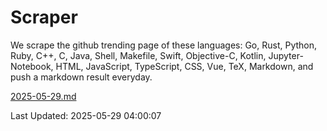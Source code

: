 # Scraper

We scrape the github trending page of these languages: Go, Rust, Python, Ruby, C++, C, Java, Shell, Makefile, Swift, Objective-C, Kotlin, Jupyter-Notebook, HTML, JavaScript, TypeScript, CSS, Vue, TeX, Markdown, and push a markdown result everyday.

[2025-05-29.md](https://github.com/yangwenmai/github-trending-backup/blob/master/2025-05-29.md)

Last Updated: 2025-05-29 04:00:07
